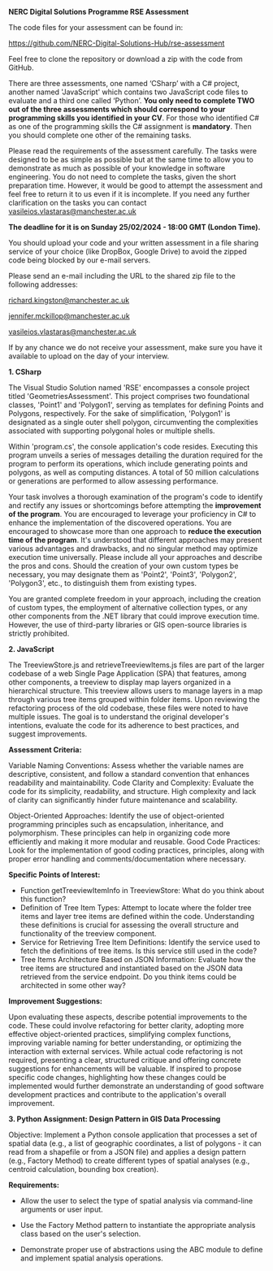 **NERC Digital Solutions Programme RSE Assessment**

The code files for your assessment can be found in:

https://github.com/NERC-Digital-Solutions-Hub/rse-assessment

Feel free to clone the repository or download a zip with the code from GitHub.

There are three assessments, one named ‘CSharp’ with a C# project, another named 'JavaScript' which contains two JavaScript code files to evaluate and a third one called ‘Python’. **You only need to complete TWO out of the three assessments which should correspond to your programming skills you identified in your CV**. For those who identified C# as one of the programming skills the C# assignment is **mandatory**. Then you should complete one other of the remaining tasks. 

Please read the requirements of the assessment carefully. The tasks were designed to be as simple as possible but at the same time to allow you to demonstrate as much as possible of your knowledge in software engineering. You do not need to complete the tasks, given the short preparation time. However, it would be good to attempt the assessment and feel free to return it to us even if it is incomplete. If you need any further clarification on the tasks you can contact vasileios.vlastaras@manchester.ac.uk

**The deadline for it is on Sunday 25/02/2024 - 18:00 GMT (London Time).**

You should upload your code and your written assessment in a file sharing service of your choice (like DropBox, Google Drive) to avoid the zipped code being blocked by our e-mail servers.

Please send an e-mail including the URL to the shared zip file to the following addresses:

richard.kingston@manchester.ac.uk

jennifer.mckillop@manchester.ac.uk

vasileios.vlastaras@manchester.ac.uk

If by any chance we do not receive your assessment, make sure you have it available to upload on the day of your interview.

**1. CSharp**

The Visual Studio Solution named 'RSE' encompasses a console project titled 'GeometriesAssessment'. This project comprises two foundational classes, 'Point1' and 'Polygon1', serving as templates for defining Points and Polygons, respectively. For the sake of simplification, 'Polygon1' is designated as a single outer shell polygon, circumventing the complexities associated with supporting polygonal holes or multiple shells.

Within 'program.cs', the console application's code resides. Executing this program unveils a series of messages detailing the duration required for the program to perform its operations, which include generating points and polygons, as well as computing distances. A total of 50 million calculations or generations are performed to allow assessing performance.

Your task involves a thorough examination of the program's code to identify and rectify any issues or shortcomings before attempting the **improvement of the program**. You are encouraged to leverage your proficiency in C# to enhance the implementation of the discovered operations. You are encouraged to showcase more than one approach to **reduce the execution time of the program**. It's understood that different approaches may present various advantages and drawbacks, and no singular method may optimize execution time universally. Please include all your approaches and describe the pros and cons. Should the creation of your own custom types be necessary, you may designate them as 'Point2', 'Point3', 'Polygon2', 'Polygon3', etc., to distinguish them from existing types.

You are granted complete freedom in your approach, including the creation of custom types, the employment of alternative collection types, or any other components from the .NET library that could improve execution time. However, the use of third-party libraries or GIS open-source libraries is strictly prohibited.

**2. JavaScript**

The TreeviewStore.js and retrieveTreeviewItems.js files are part of the larger codebase of a web Single Page Application (SPA) that features, among other components, a treeview to display map layers organized in a hierarchical structure. This treeview allows users to manage layers in a map through various tree items grouped within folder items.
Upon reviewing the refactoring process of the old codebase, these files were noted to have multiple issues. The goal is to understand the original developer's intentions, evaluate the code for its adherence to best practices, and suggest improvements.

**Assessment Criteria:**

Variable Naming Conventions: Assess whether the variable names are descriptive, consistent, and follow a standard convention that enhances readability and maintainability.
Code Clarity and Complexity: Evaluate the code for its simplicity, readability, and structure. High complexity and lack of clarity can significantly hinder future maintenance and scalability.

Object-Oriented Approaches: Identify the use of object-oriented programming principles such as encapsulation, inheritance, and polymorphism. These principles can help in organizing code more efficiently and making it more modular and reusable.
Good Code Practices: Look for the implementation of good coding practices, principles, along with proper error handling and comments/documentation where necessary.

**Specific Points of Interest:**

- Function getTreeviewItemInfo in TreeviewStore: What do you think about this function?
- Definition of Tree Item Types: Attempt to locate where the folder tree items and layer tree items are defined within the code. Understanding these definitions is crucial for assessing the overall structure and 
functionality of the treeview component.
- Service for Retrieving Tree Item Definitions: Identify the service used to fetch the definitions of tree items. Is this service still used in the code?
- Tree Items Architecture Based on JSON Information: Evaluate how the tree items are structured and instantiated based on the JSON data retrieved from the service endpoint. Do you think items could be architected in some other way?

**Improvement Suggestions:**

Upon evaluating these aspects, describe potential improvements to the code. These could involve refactoring for better clarity, adopting more effective object-oriented practices, simplifying complex functions, improving variable naming for better understanding, or optimizing the interaction with external services.
While actual code refactoring is not required, presenting a clear, structured critique and offering concrete suggestions for enhancements will be valuable. If inspired to propose specific code changes, highlighting how these changes could be implemented would further demonstrate an understanding of good software development practices and contribute to the application's overall improvement.

**3. Python Assignment: Design Pattern in GIS Data Processing**

Objective: Implement a Python console application that processes a set of spatial data (e.g., a list of geographic coordinates, a list of polygons - it can read from a shapefile or from a JSON file) and applies a design pattern (e.g., Factory Method) to create different types of spatial analyses (e.g., centroid calculation, bounding box creation).

**Requirements:**

- Allow the user to select the type of spatial analysis via command-line arguments or user input.

- Use the Factory Method pattern to instantiate the appropriate analysis class based on the user's selection.

- Demonstrate proper use of abstractions using the ABC module to define and implement spatial analysis operations.
